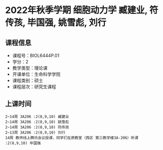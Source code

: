 # 2022年秋季学期 细胞动力学 臧建业, 符传孩, 毕国强, 姚雪彪, 刘行






## 课程信息

- 课程号：BIOL6444P.01
- 学分：2
- 教学类型：理论课
- 开课单位：生命科学学院
- 课程类别：硕士
- 课程层次：研究生课程

## 上课时间

```
2~14周 3A206 :2(8,9,10) 臧建业
2~14周 3A206 :2(8,9,10) 姚雪彪
2~14周 3A206 :2(8,9,10) 符传孩
2~13周 3A206 :2(8,9,10) 刘行
14周 教师线上腾讯会议授课，同学们在原教室（西区 第三教学楼3A-206）听课 :2(8,9,10) 毕国强
```

